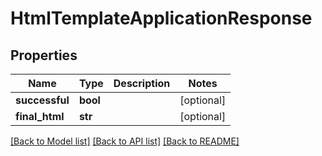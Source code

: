 # HtmlTemplateApplicationResponse

## Properties
Name | Type | Description | Notes
------------ | ------------- | ------------- | -------------
**successful** | **bool** |  | [optional] 
**final_html** | **str** |  | [optional] 

[[Back to Model list]](../README.md#documentation-for-models) [[Back to API list]](../README.md#documentation-for-api-endpoints) [[Back to README]](../README.md)


